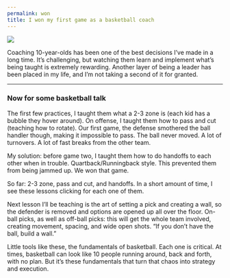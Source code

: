 ```yaml
---
permalink: won
title: I won my first game as a basketball coach
---
```


![][image-1]

Coaching 10-year-olds has been one of the best decisions I’ve made in a long time. It’s challenging, but watching them learn and implement what’s being taught is extremely rewarding. Another layer of being a leader has been placed in my life, and I’m not taking a second of it for granted.

---- 

### Now for some basketball talk

The first few practices, I taught them what a 2-3 zone is (each kid has a bubble they hover around). On offense, I taught them how to pass and cut (teaching how to rotate). Our first game, the defense smothered the ball handler though, making it impossible to pass. The ball never moved. A lot of turnovers. A lot of fast breaks from the other team.

My solution: before game two, I taught them how to do handoffs to each other when in trouble. Quartback/Runningback style. This prevented them from being jammed up. We won that game.  

So far: 2-3 zone, pass and cut, and handoffs. In a short amount of time, I see these lessons clicking for each one of them.

Next lesson I’ll be teaching is the art of setting a pick and creating a wall, so the defender is removed and options are opened up all over the floor. On-ball picks, as well as off-ball picks: this will get the whole team involved, creating movement, spacing, and wide open shots. “If you don’t have the ball, build a wall.”

Little tools like these, the fundamentals of basketball. Each one is critical. At times, basketball can look like 10 people running around, back and forth, with no plan. But it’s these fundamentals that turn that chaos into strategy and execution.

[image-1]:	https://i.imgur.com/dCihSUE.jpg